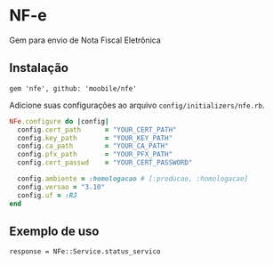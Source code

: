 # NF-e
Gem para envio de Nota Fiscal Eletrônica

## Instalação
    gem 'nfe', github: 'moobile/nfe'

Adicione suas configurações ao arquivo `config/initializers/nfe.rb`.

```ruby
NFe.configure do |config|
  config.cert_path 		= "YOUR_CERT_PATH"
  config.key_path 		= "YOUR_KEY_PATH"
  config.ca_path 		= "YOUR_CA_PATH"
  config.pfx_path 		= "YOUR_PFX_PATH"
  config.cert_passwd	= "YOUR_CERT_PASSWORD"

  config.ambiente = :homologacao # [:producao, :homologacao]
  config.versao = "3.10"
  config.uf = :RJ
end
```

## Exemplo de uso
    response = NFe::Service.status_servico
